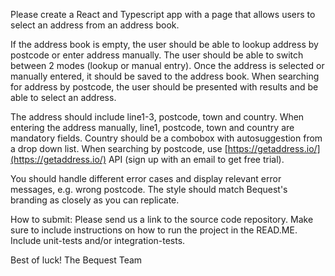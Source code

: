 Please create a React and Typescript app with a page that allows users to select an address from an address book. 

If the address book is empty, the user should be able to lookup address by postcode or enter address manually. The user should be able to switch between 2 modes (lookup or manual entry). Once the address is selected or manually entered, it should be saved to the address book. When searching for address by postcode, the user should be presented with results and be able to select an address. 

The address should include line1-3, postcode, town and country. When entering the address manually, line1, postcode, town and country are mandatory fields. Country should be a combobox with autosuggestion from a drop down list. When searching by postcode, use [https://getaddress.io/](https://getaddress.io/) API (sign up with an email to get free trial). 

You should handle different error cases and display relevant error messages, e.g. wrong postcode. The style should match Bequest's branding as closely as you can replicate. 

How to submit: 
Please send us a link to the source code repository. Make sure to include instructions on how to run the project in the READ.ME. Include unit-tests and/or integration-tests.

Best of luck! The Bequest Team
